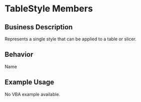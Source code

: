 # TableStyle Members

## Business Description
Represents a single style that can be applied to a table or slicer.

## Behavior
Name

## Example Usage
No VBA example available.